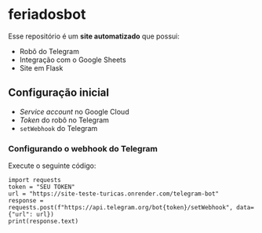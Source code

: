 # feriadosbot

Esse repositório é um **site automatizado** que possui:

- Robô do Telegram
- Integração com o Google Sheets
- Site em Flask

## Configuração inicial
- *Service account* no Google Cloud
- *Token* do robô no Telegram
- `setWebhook` do Telegram

### Configurando o webhook do Telegram

Execute o seguinte código:
```
import requests
token = "SEU TOKEN"
url = "https://site-teste-turicas.onrender.com/telegram-bot"
response = requests.post(f"https://api.telegram.org/bot{token}/setWebhook", data={"url": url})
print(response.text)
